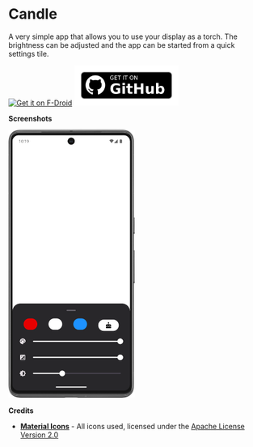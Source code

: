 # Candle

A very simple app that allows you to use your display as a torch. The brightness can be adjusted and the app can be started from a quick settings tile.

[<img src="https://fdroid.gitlab.io/artwork/badge/get-it-on.png"
alt="Get it on F-Droid"
height="80">](https://f-droid.org/packages/com.elasticrock.candle/)
[<img src="https://raw.githubusercontent.com/Kunzisoft/Github-badge/main/get-it-on-github.png"
alt="Get it on GitHub"
height="80">](https://github.com/elastic-rock/Candle/releases/latest)

**Screenshots**

<img width=250 alt="Screenshot App"
src="metadata/en-US/images/phoneScreenshots/screenshot-app.png?raw=true">

**Credits**

 - [**Material Icons**](https://fonts.google.com/icons) - All icons used, licensed under the [Apache License Version 2.0](http://www.apache.org/licenses/LICENSE-2.0.txt)
